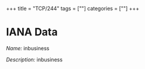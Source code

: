 +++
title = "TCP/244"
tags = [""]
categories = [""]
+++

# IANA Data

_Name:_ inbusiness

_Description:_ inbusiness

